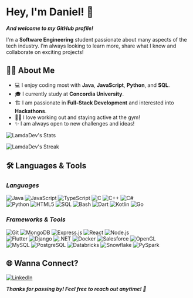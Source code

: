 # Hey, I'm Daniel! 👋  
***And welcome to my GitHub profile!***

I'm a **Software Engineering** student passionate about many aspects of the tech industry. I’m always looking to learn more, share what I know and collaborate on exciting projects!  

## 🙋‍♂️ About Me 
- 💻 I enjoy coding most with **Java**, **JavaScript**, **Python**, and **SQL**.
- 🎓 I currently study at **Concordia University**.
- 🏗️ I am passionate in **Full-Stack Development** and interested into **Hackathons**.
- 🏋️‍♂️ I love working out and staying active at the gym!
- ✨ I am always open to new challenges and ideas! 

![LamdaDev's Stats](https://github-readme-stats.vercel.app/api?username=LamdaDev&theme=vue-dark&show_icons=true&hide_border=false&count_private=true)

![LamdaDev's Streak](https://github-readme-streak-stats.herokuapp.com/?user=LamdaDev&theme=vue-dark&hide_border=false)

## 🛠️ Languages & Tools  
### _Languages_  
![Java](https://img.shields.io/badge/Java-%23ED8B00.svg?logo=openjdk&logoColor=white&style=for-the-badge) ![JavaScript](https://img.shields.io/badge/-JavaScript-F7DF1E?logo=javascript&logoColor=black&style=for-the-badge) ![TypeScript](https://img.shields.io/badge/-TypeScript-3178C6?logo=typescript&logoColor=white&style=for-the-badge) ![C](https://img.shields.io/badge/-C-A8B9CC?logo=c&logoColor=white&style=for-the-badge) ![C++](https://img.shields.io/badge/-C++-00599C?logo=c%2B%2B&logoColor=white&style=for-the-badge) ![C#](https://custom-icon-badges.demolab.com/badge/C%23-%23239120.svg?logo=cshrp&logoColor=white&style=for-the-badge)  
![Python](https://img.shields.io/badge/-Python-3776AB?logo=python&logoColor=white&style=for-the-badge) ![HTML5](https://img.shields.io/badge/-HTML5-E34F26?logo=html5&logoColor=white&style=for-the-badge) ![SQL](https://img.shields.io/badge/-SQL-4479A1?logo=MySQL&logoColor=white&style=for-the-badge) ![Bash](https://img.shields.io/badge/-Bash-4EAA25?logo=gnu-bash&logoColor=white&style=for-the-badge) ![Dart](https://img.shields.io/badge/-Dart-0175C2?logo=dart&logoColor=white&style=for-the-badge) ![Kotlin](https://img.shields.io/badge/-Kotlin-0095D5?logo=kotlin&logoColor=white&style=for-the-badge) ![Go](https://img.shields.io/badge/-Go-00ADD8?logo=go&logoColor=white&style=for-the-badge)  

### _Frameworks & Tools_
![Git](https://img.shields.io/badge/-Git-F05032?logo=git&logoColor=white&style=for-the-badge) ![MongoDB](https://img.shields.io/badge/-MongoDB-47A248?logo=mongodb&logoColor=white&style=for-the-badge) ![Express.js](https://img.shields.io/badge/-Express.js-000000?logo=express&logoColor=white&style=for-the-badge) ![React](https://img.shields.io/badge/-React-61DAFB?logo=react&logoColor=black&style=for-the-badge) ![Node.js](https://img.shields.io/badge/-Node.js-339933?logo=node.js&logoColor=white&style=for-the-badge)  
![Flutter](https://img.shields.io/badge/-Flutter-02569B?logo=flutter&logoColor=white&style=for-the-badge) ![Django](https://img.shields.io/badge/-Django-092E20?logo=django&logoColor=white&style=for-the-badge) ![.NET](https://img.shields.io/badge/-.NET-512BD4?logo=dotnet&logoColor=white&style=for-the-badge) ![Docker](https://img.shields.io/badge/-Docker-2496ED?logo=docker&logoColor=white&style=for-the-badge) ![Salesforce](https://img.shields.io/badge/-Salesforce-00A1E0?logo=salesforce&logoColor=white&style=for-the-badge) ![OpenGL](https://img.shields.io/badge/-OpenGL-5586A4?logo=opengl&logoColor=white&style=for-the-badge)  
![MySQL](https://img.shields.io/badge/-MySQL-4479A1?logo=mysql&logoColor=white&style=for-the-badge) ![PostgreSQL](https://img.shields.io/badge/-PostgreSQL-336791?logo=postgresql&logoColor=white&style=for-the-badge) ![Databricks](https://img.shields.io/badge/-Databricks-EF4223?logo=databricks&logoColor=white&style=for-the-badge) ![Snowflake](https://img.shields.io/badge/-Snowflake-29B5E8?logo=snowflake&logoColor=white&style=for-the-badge) ![PySpark](https://img.shields.io/badge/-PySpark-FF8C00?logo=apache-spark&logoColor=white&style=for-the-badge)  

## 🌐 Wanna Connect?  
[![LinkedIn](https://img.shields.io/badge/LinkedIn-Daniel%20Lam-blue?style=for-the-badge&logo=linkedin&logoColor=white)](https://www.linkedin.com/in/lamdaniel1/)  

***Thanks for passing by! Feel free to reach out anytime! 🚀***  
